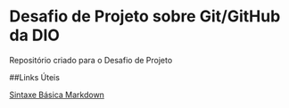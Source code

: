# Desafio de Projeto sobre Git/GitHub da DIO
Repositório criado para o Desafio de Projeto


##Links Úteis

[Sintaxe Básica Markdown](https://www.markdownguide.org/basic-syntax/)
